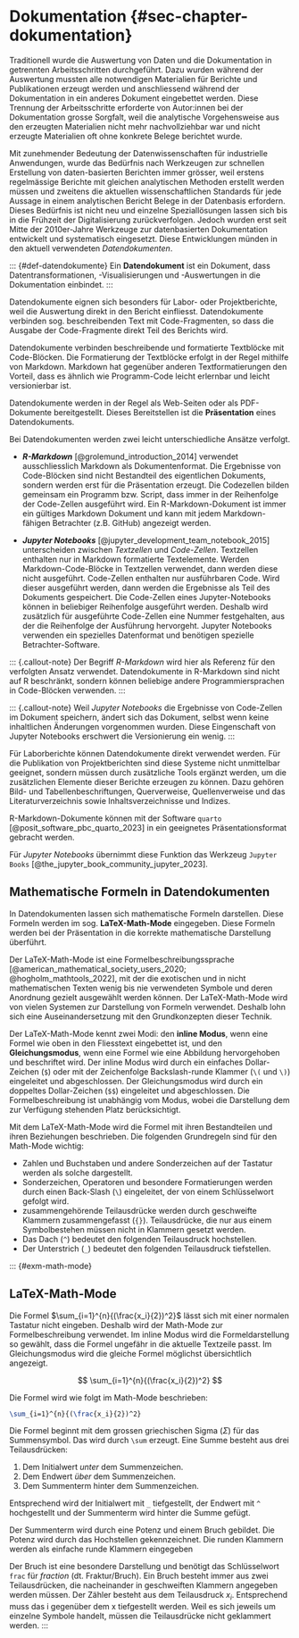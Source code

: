 # Dokumentation {#sec-chapter-dokumentation}

Traditionell wurde die Auswertung von Daten und die Dokumentation in getrennten Arbeitsschritten durchgeführt. Dazu wurden während der Auswertung mussten alle notwendigen Materialien für Berichte und Publikationen erzeugt werden und anschliessend während der Dokumentation in ein anderes Dokument eingebettet werden. Diese Trennung der Arbeitsschritte erforderte von Autor:innen bei der Dokumentation grosse Sorgfalt, weil die analytische Vorgehensweise aus den erzeugten Materialien nicht mehr nachvollziehbar war und nicht erzeugte Materialien oft ohne konkrete Belege berichtet wurde. 

Mit zunehmender Bedeutung der Datenwissenschaften für industrielle Anwendungen, wurde das Bedürfnis nach Werkzeugen zur schnellen Erstellung von daten-basierten Berichten immer grösser, weil erstens regelmässige Berichte mit gleichen analytischen Methoden erstellt werden müssen und zweitens die aktuellen wissenschaftlichen Standards für jede Aussage in einem analytischen Bericht Belege in der Datenbasis erfordern. Dieses Bedürfnis ist nicht neu und einzelne Speziallösungen lassen sich bis in die Frühzeit der Digitalisierung zurückverfolgen. Jedoch wurden erst seit Mitte der 2010er-Jahre Werkzeuge zur datenbasierten Dokumentation entwickelt und systematisch eingesetzt. Diese Entwicklungen münden in den aktuell verwendeten *Datendokumenten*. 

::: {#def-datendokumente}
Ein **Datendokument** ist ein Dokument, dass Datentransformationen, -Visualisierungen und -Auswertungen in die Dokumentation einbindet. 
:::

Datendokumente eignen sich besonders für Labor- oder Projektberichte, weil die Auswertung direkt in den Bericht einfliesst. Datendokumente verbinden sog. beschreibenden Text mit Code-Fragmenten, so dass die Ausgabe der Code-Fragmente direkt Teil des Berichts wird.

Datendokumente verbinden beschreibende und formatierte Textblöcke mit Code-Blöcken. Die Formatierung der Textblöcke erfolgt in der Regel mithilfe von Markdown. Markdown hat gegenüber anderen Textformatierungen den Vorteil, dass es ähnlich wie Programm-Code leicht erlernbar und leicht versionierbar ist.

Datendokumente werden in der Regel als Web-Seiten oder als PDF-Dokumente bereitgestellt. Dieses Bereitstellen ist die **Präsentation** eines Datendokuments.

Bei Datendokumenten werden zwei leicht unterschiedliche Ansätze verfolgt.

- ***R-Markdown*** [@grolemund_introduction_2014] verwendet ausschliesslich Markdown als Dokumentenformat. Die Ergebnisse von Code-Blöcken sind nicht Bestandteil des eigentlichen Dokuments, sondern werden erst für die Präsentation erzeugt. Die Codezellen bilden gemeinsam ein Programm bzw. Script, dass immer in der Reihenfolge der Code-Zellen ausgeführt wird. Ein R-Markdown-Dokument ist immer ein gültiges Markdown Dokument und kann mit jedem Markdown-fähigen Betrachter (z.B. GitHub) angezeigt werden. 

- ***Jupyter Notebooks*** [@jupyter_development_team_notebook_2015] unterscheiden zwischen *Textzellen* und *Code-Zellen*. Textzellen enthalten nur in Markdown formatierte Textelemente. Werden Markdown-Code-Blöcke in  Textzellen verwendet, dann werden diese nicht ausgeführt. Code-Zellen enthalten nur ausführbaren Code. Wird dieser ausgeführt werden, dann werden die Ergebnisse als Teil des Dokuments gespeichert. Die Code-Zellen eines Jupyter-Notebooks können in beliebiger Reihenfolge ausgeführt werden. Deshalb wird zusätzlich für ausgeführte Code-Zellen eine Nummer festgehalten, aus der die Reihenfolge der Ausführung hervorgeht. Jupyter Notebooks verwenden ein spezielles Datenformat und benötigen spezielle Betrachter-Software. 

::: {.callout-note}
Der Begriff *R-Markdown* wird hier als Referenz für den verfolgten Ansatz verwendet. Datendokumente in R-Markdown sind nicht auf R beschränkt, sondern können beliebige andere Programmiersprachen in Code-Blöcken verwenden. 
:::

::: {.callout-note}
Weil *Jupyter Notebooks* die Ergebnisse von Code-Zellen im Dokument speichern, ändert sich das Dokument, selbst wenn keine inhaltlichen Änderungen vorgenommen wurden. Diese Eingenschaft von Jupyter Notebooks erschwert die Versionierung ein wenig. 
:::

Für Laborberichte können Datendokumente direkt verwendet werden. Für die Publikation von Projektberichten sind diese Systeme nicht unmittelbar geeignet, sondern müssen durch zusätzliche Tools ergänzt werden, um die zusätzlichen Elemente dieser Berichte erzeugen zu können. Dazu gehören Bild- und Tabellenbeschriftungen, Querverweise, Quellenverweise und das Literaturverzeichnis sowie Inhaltsverzeichnisse und Indizes.

R-Markdown-Dokumente können mit der Software `quarto` [@posit_software_pbc_quarto_2023] in ein geeignetes Präsentationsformat gebracht werden. 

Für *Jupyter Notebooks* übernimmt diese Funktion das Werkzeug `Jupyter Books` [@the_jupyter_book_community_jupyter_2023].

## Mathematische Formeln in Datendokumenten

In Datendokumenten lassen sich mathematische Formeln darstellen. Diese Formeln werden im sog. **LaTeX-Math-Mode** eingegeben. Diese Formeln werden bei der Präsentation in die korrekte mathematische Darstellung überführt. 

Der LaTeX-Math-Mode ist eine Formelbeschreibungssprache [@american_mathematical_society_users_2020; @hogholm_mathtools_2022], mit der die exotischen und in nicht mathematischen Texten wenig bis nie verwendeten Symbole und deren Anordnung gezielt ausgewählt werden können. Der LaTeX-Math-Mode wird von vielen Systemen zur Darstellung von Formeln verwendet. Deshalb lohn sich eine Auseinandersetzung mit den Grundkonzepten dieser Technik. 

Der LaTeX-Math-Mode kennt zwei Modi: den **inline Modus**, wenn eine Formel wie oben in den Fliesstext eingebettet ist, und den **Gleichungsmodus**, wenn eine Formel wie eine Abbildung hervorgehoben und beschriftet wird. Der inline Modus wird durch ein einfaches Dollar-Zeichen (`$`) oder mit der Zeichenfolge Backslash-runde Klammer (`\(` und `\)`) eingeleitet und abgeschlossen. Der Gleichungsmodus wird durch ein doppeltes Dollar-Zeichen  (`$$`) eingeleitet und abgeschlossen. Die Formelbeschreibung ist unabhängig vom Modus, wobei die Darstellung dem zur Verfügung stehenden Platz berücksichtigt. 

Mit dem LaTeX-Math-Mode wird die Formel mit ihren Bestandteilen und ihren Beziehungen beschrieben. Die folgenden Grundregeln sind für den Math-Mode wichtig: 

- Zahlen und Buchstaben und andere Sonderzeichen auf der Tastatur werden als solche dargestellt.
- Sonderzeichen, Operatoren und besondere Formatierungen werden durch einen Back-Slash (`\`) eingeleitet, der von einem Schlüsselwort gefolgt wird.
- zusammengehörende Teilausdrücke werden durch geschweifte Klammern zusammengefasst (`{}`). Teilausdrücke, die nur aus einem Symbolbestehen müssen nicht in Klammern gesetzt werden.
- Das Dach (`^`) bedeutet den folgenden Teilausdruck hochstellen.
- Der Unterstrich (`_`) bedeutet den folgenden Teilausdruck tiefstellen.

::: {#exm-math-mode}
## LaTeX-Math-Mode
Die Formel $\sum_{i=1}^{n}{(\frac{x_i}{2})^2}$ lässt sich mit einer normalen Tastatur nicht eingeben. Deshalb wird der Math-Mode zur Formelbeschreibung verwendet. Im inline Modus wird die Formeldarstellung so gewählt, dass die Formel ungefähr in die aktuelle Textzeile passt. Im Gleichungsmodus wird die gleiche Formel möglichst übersichtlich angezeigt.

$$
\sum_{i=1}^{n}{(\frac{x_i}{2})^2}
$$

Die Formel wird wie folgt im Math-Mode beschrieben:

```latex
\sum_{i=1}^{n}{(\frac{x_i}{2})^2}
```

Die Formel beginnt mit dem grossen griechischen Sigma ($\Sigma$) für das Summensymbol. Das wird durch `\sum` erzeugt. Eine Summe besteht aus drei Teilausdrücken: 

1. Dem Initialwert *unter* dem Summenzeichen.
2. Dem Endwert *über* dem Summenzeichen.
3. Dem Summenterm hinter dem Summenzeichen.

Entsprechend wird der Initialwert mit `_` tiefgestellt, der Endwert mit `^` hochgestellt und der Summenterm wird hinter die Summe gefügt.

Der Summenterm wird durch eine Potenz und einem Bruch gebildet. Die Potenz wird durch das Hochstellen gekennzeichnet. Die runden Klammern werden als einfache runde Klammern eingegeben 

Der Bruch ist eine besondere Darstellung und benötigt das Schlüsselwort `frac` für *fraction* (dt. Fraktur/Bruch). Ein Bruch besteht immer aus zwei Teilausdrücken, die nacheinander in geschweiften Klammern angegeben werden müssen. Der Zähler besteht aus dem Teilausdruck $x_i$. Entsprechend muss das i gegenüber dem x tiefgestellt werden. Weil es sich jeweils um einzelne Symbole handelt, müssen die Teilausdrücke nicht geklammert werden. 
:::
